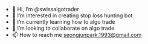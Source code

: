 - 👋 Hi, I’m @swissalgotrader
- 👀 I’m interested in creating stop loss hunting bot
- 🌱 I’m currently learning how to algo trade
- 💞️ I’m looking to collaborate on algo trade
- 📫 How to reach me seongjunpark.1993@gmail.com

<!---
swissalgotrader/swissalgotrader is a ✨ special ✨ repository because its `README.md` (this file) appears on your GitHub profile.
You can click the Preview link to take a look at your changes.
--->
